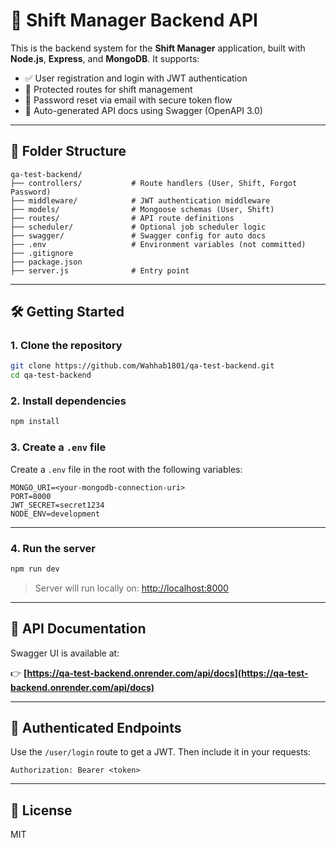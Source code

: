 # 🚀 Shift Manager Backend API

This is the backend system for the **Shift Manager** application, built with **Node.js**, **Express**, and **MongoDB**. It supports:

* ✅ User registration and login with JWT authentication
* 🔐 Protected routes for shift management
* 🔁 Password reset via email with secure token flow
* 📄 Auto-generated API docs using Swagger (OpenAPI 3.0)

---

## 📂 Folder Structure

```
qa-test-backend/
├── controllers/           # Route handlers (User, Shift, Forgot Password)
├── middleware/            # JWT authentication middleware
├── models/                # Mongoose schemas (User, Shift)
├── routes/                # API route definitions
├── scheduler/             # Optional job scheduler logic
├── swagger/               # Swagger config for auto docs
├── .env                   # Environment variables (not committed)
├── .gitignore
├── package.json
├── server.js              # Entry point
```

---

## 🛠️ Getting Started

### 1. Clone the repository

```bash
git clone https://github.com/Wahhab1801/qa-test-backend.git
cd qa-test-backend
```

### 2. Install dependencies

```bash
npm install
```

### 3. Create a `.env` file

Create a `.env` file in the root with the following variables:

```env
MONGO_URI=<your-mongodb-connection-uri>
PORT=8000
JWT_SECRET=secret1234
NODE_ENV=development
```
---

### 4. Run the server

```bash
npm run dev
```

> Server will run locally on: [http://localhost:8000](http://localhost:8000)

---

## 📁 API Documentation

Swagger UI is available at:

👉 **[https://qa-test-backend.onrender.com/api/docs](https://qa-test-backend.onrender.com/api/docs)**

---

## 🔐 Authenticated Endpoints

Use the `/user/login` route to get a JWT. Then include it in your requests:

```
Authorization: Bearer <token>
```
---

## 📄 License

MIT

